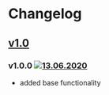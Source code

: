 # Changelog

## [v1.0](https://github.com/d8corp/async-mobx/tree/v1.0)
### v1.0.0 [![13.06.2020](https://img.shields.io/date/1592048299)](https://github.com/d8corp/async-mobx/tree/v1.0.0)
- added base functionality
